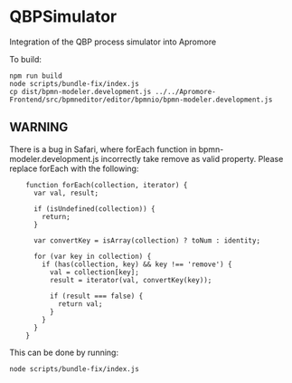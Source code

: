 # QBPSimulator
Integration of the QBP process simulator into Apromore

To build:

    npm run build
    node scripts/bundle-fix/index.js
    cp dist/bpmn-modeler.development.js ../../Apromore-Frontend/src/bpmneditor/editor/bpmnio/bpmn-modeler.development.js

WARNING
-------

There is a bug in Safari, where forEach function in bpmn-modeler.development.js incorrectly take remove as valid property. Please replace forEach with the following:

        function forEach(collection, iterator) {
          var val, result;

          if (isUndefined(collection)) {
            return;
          }

          var convertKey = isArray(collection) ? toNum : identity;

          for (var key in collection) {
            if (has(collection, key) && key !== 'remove') {
              val = collection[key];
              result = iterator(val, convertKey(key));

              if (result === false) {
                return val;
              }
            }
          }
        }

This can be done by running:

    node scripts/bundle-fix/index.js        